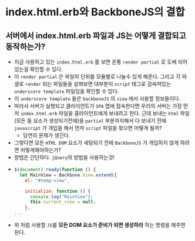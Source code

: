 # index.html.erb와 BackboneJS의 결합

## 서버에서 index.html.erb 파일과 JS는 어떻게 결합되고 동작하는가?

* 지금 사용하고 있는 `index.html.erb` 를 보면 온통 `render partial` 로 도배 되어있는걸 확인할 수 있다.
* 이 `render partial` 은 파일의 단위를 모듈별로 나눌수 있게 해준다. 그리고 각 파셜로 `render` 되는 파일들을 살펴보면 대부분이 `script` 태그로 감싸져있는 `underscore template` 파일임을 확인할 수 있다.
* 이 `underscore template` 들은 `backboneJS` 의 `view` 에서 사용할 정보들이다.
* 따라서 서버가 실행되고 클라이언트가 `SPA` 앱에 접속한다면 우리의 서버는 가장 먼저 `index.html.erb` 파일을 클라이언트에게 보내려고 한다. 근데 보내는 `html` 파일\(모든 돔 요소가 생성되기전에\)을 `partial` 부분까지해서 다 보내기 전에 `javascript` 가 개입을 해서 먼저 `script` 파일을 찾으면 어떻게 될까?
  * 당연히 문제가 생긴다.
* 그렇다면 모든 `HTML DOM` 요소가 세팅되기 전에 `BackboneJS` 가 개입하지 않게 하려면 어떻게해야하는가?
* 방법은 간단하다. `jQuery`의 방법을 사용하는것!
* ```javascript
  $(document).ready(function () {
    let MainView = Backbone.View.extend({
      el: "#temp-view",

      initialize: function () {
        console.log("MainView");
        this.current_view = null;
      },
  ...
  ```
* 위 처럼 사용할 `JS`를 **모든 DOM 요소가 준비가 되면 생성하라** 하는 명령을 해주면 된다.


